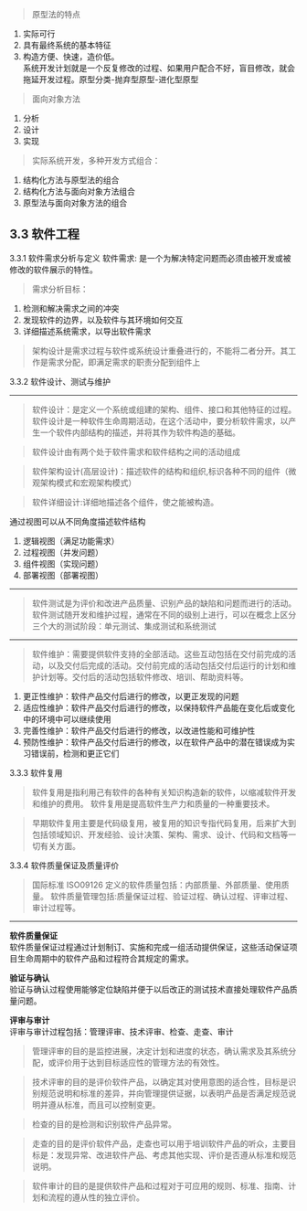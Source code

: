 > 原型法的特点
1. 实际可行
2. 具有最终系统的基本特征
3. 构造方便、快速，造价低。<br>
系统开发计划就是一个反复修改的过程、如果用户配合不好，盲目修改，就会拖延开发过程。原型分类-抛弃型原型-进化型原型

> 面向对象方法
1. 分析
2. 设计
3. 实现

> 实际系统开发，多种开发方式组合：
1. 结构化方法与原型法的组合
2. 结构化方法与面向对象方法组合
3. 原型法与面向对象方法的组合

## 3.3 软件工程

3.3.1 软件需求分析与定义
软件需求: 是一个为解决特定问题而必须由被开发或被修改的软件展示的特性。
> 需求分析目标：
1. 检测和解决需求之间的冲突
2. 发现软件的边界，以及软件与其环境如何交互
3. 详细描述系统需求，以导出软件需求

> 架构设计是需求过程与软件或系统设计重叠进行的，不能将二者分开。其工作是需求分配，即满足需求的职责分配到组件上

3.3.2 软件设计、测试与维护

----

> 软件设计：是定义一个系统或组建的架构、组件、接口和其他特征的过程。软件设计是一种软件生命周期活动，在这个活动中，要分析软件需求，以产生一个软件内部结构的描述，并将其作为软件构造的基础。

> 软件设计由有两个处于软件需求和软件结构之间的活动组成

> 软件架构设计(高层设计)：描述软件的结构和组织,标识各种不同的组件（微观架构模式和宏观架构模式）

> 软件详细设计:详细地描述各个组件，使之能被构造。

通过视图可以从不同角度描述软件结构
1. 逻辑视图（满足功能需求）
2. 过程视图（并发问题）
3. 组件视图（实现问题）
4. 部署视图（部署视图）

----

> 软件测试是为评价和改进产品质量、识别产品的缺陷和问题而进行的活动。软件测试随开发和维护过程，通常在不同的级别上进行，可以在概念上区分三个大的测试阶段：单元测试、集成测试和系统测试

----

> 软件维护：需要提供软件支持的全部活动。这些互动包括在交付前完成的活动，以及交付后完成的活动。交付前完成的活动包括交付后运行的计划和维护计划等。交付后的活动包括软件修改、培训、帮助资料等。

1. 更正性维护：软件产品交付后进行的修改，以更正发现的问题
2. 适应性维护：软件产品交付后进行的修改，以保持软件产品能在变化后或变化中的环境中可以继续使用
3. 完善性维护：软件产品交付后进行的修改，以改进性能和可维护性
4. 预防性维护：软件产品交付后进行的修改，以在软件产品中的潜在错误成为实习错误前，检测和更正它们

3.3.3 软件复用
> 软件复用是指利用己有软件的各种有关知识构造新的软件，以缩减软件开发和维护的费用。 软件复用是提高软件生产力和质量的一种重要技术。

> 早期软件复用主要是代码级复用，被复用的知识专指代码复用，后来扩大到包括领域知识、开发经验、设计决策、架构、需求、设计、代码和文档等一切有关方面。

3.3.4 软件质量保证及质量评价
> 国际标准 ISO09126 定义的软件质量包括：内部质量、外部质量、使用质量。
软件质量管理包括:质量保证过程、验证过程、确认过程、评审过程、审计过程等。

----

**软件质量保证**<br>
软件质量保证过程通过计划制订、实施和完成一组活动提供保证，这些活动保证项目生命周期中的软件产品和过程符合其规定的需求。

**验证与确认**<br>
验证与确认过程使用能够定位缺陷并便于以后改正的测试技术直接处理软件产品质量问题。

**评审与审计**<br>
评审与审计过程包括：管理评审、技术评审、检查、走查、审计

> 管理评审的目的是监控进展，决定计划和进度的状态，确认需求及其系统分配，或评价用于达到目标适应性的管理方法的有效性。

> 技术评审的目的是评价软件产品，以确定其对使用意图的适合性，目标是识别规范说明和标准的差异，并向管理提供证据，以表明产品是否满足规范说明并遵从标准，而且可以控制变更。

> 检查的目的是检测和识别软件产品异常。

> 走查的目的是评价软件产品，走查也可以用于培训软件产品的听众，主要目标是：发现异常、改进软件产品、考虑其他实现、评价是否遵从标准和规范说明。

> 软件审计的目的是提供软件产品和过程对于可应用的规则、标准、指南、计划和流程的遵从性的独立评价。
